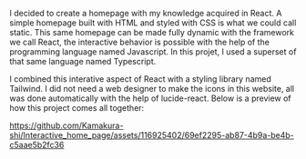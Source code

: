 I decided to create a homepage with my knowledge acquired in React. A simple homepage built with HTML and styled with CSS is what we could call static. This same homepage can be made fully dynamic with the framework we call React, the interactive behavior is possible with the help of the programming language named Javascript. In this projet, I used a superset of that same language named Typescript.

I combined this interative aspect of React with a styling library named Tailwind. I did not need a web designer to make the icons in this website, all was done automatically with the help of lucide-react.
Below is a preview of how this project comes all together:

https://github.com/Kamakura-shi/Interactive_home_page/assets/116925402/69ef2295-ab87-4b9a-be4b-c5aae5b2fc36

